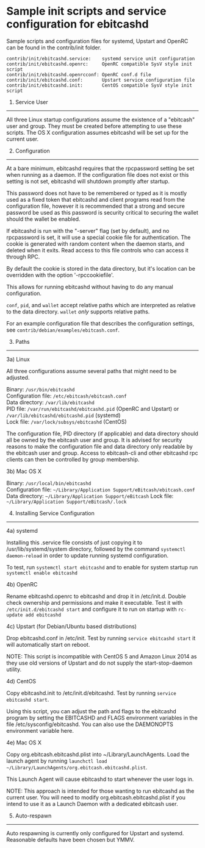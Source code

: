 Sample init scripts and service configuration for ebitcashd
==========================================================

Sample scripts and configuration files for systemd, Upstart and OpenRC
can be found in the contrib/init folder.

    contrib/init/ebitcashd.service:    systemd service unit configuration
    contrib/init/ebitcashd.openrc:     OpenRC compatible SysV style init script
    contrib/init/ebitcashd.openrcconf: OpenRC conf.d file
    contrib/init/ebitcashd.conf:       Upstart service configuration file
    contrib/init/ebitcashd.init:       CentOS compatible SysV style init script

1. Service User
---------------------------------

All three Linux startup configurations assume the existence of a "ebitcash" user
and group.  They must be created before attempting to use these scripts.
The OS X configuration assumes ebitcashd will be set up for the current user.

2. Configuration
---------------------------------

At a bare minimum, ebitcashd requires that the rpcpassword setting be set
when running as a daemon.  If the configuration file does not exist or this
setting is not set, ebitcashd will shutdown promptly after startup.

This password does not have to be remembered or typed as it is mostly used
as a fixed token that ebitcashd and client programs read from the configuration
file, however it is recommended that a strong and secure password be used
as this password is security critical to securing the wallet should the
wallet be enabled.

If ebitcashd is run with the "-server" flag (set by default), and no rpcpassword is set,
it will use a special cookie file for authentication. The cookie is generated with random
content when the daemon starts, and deleted when it exits. Read access to this file
controls who can access it through RPC.

By default the cookie is stored in the data directory, but it's location can be overridden
with the option '-rpccookiefile'.

This allows for running ebitcashd without having to do any manual configuration.

`conf`, `pid`, and `wallet` accept relative paths which are interpreted as
relative to the data directory. `wallet` *only* supports relative paths.

For an example configuration file that describes the configuration settings,
see `contrib/debian/examples/ebitcash.conf`.

3. Paths
---------------------------------

3a) Linux

All three configurations assume several paths that might need to be adjusted.

Binary:              `/usr/bin/ebitcashd`  
Configuration file:  `/etc/ebitcash/ebitcash.conf`  
Data directory:      `/var/lib/ebitcashd`  
PID file:            `/var/run/ebitcashd/ebitcashd.pid` (OpenRC and Upstart) or `/var/lib/ebitcashd/ebitcashd.pid` (systemd)  
Lock file:           `/var/lock/subsys/ebitcashd` (CentOS)  

The configuration file, PID directory (if applicable) and data directory
should all be owned by the ebitcash user and group.  It is advised for security
reasons to make the configuration file and data directory only readable by the
ebitcash user and group.  Access to ebitcash-cli and other ebitcashd rpc clients
can then be controlled by group membership.

3b) Mac OS X

Binary:              `/usr/local/bin/ebitcashd`  
Configuration file:  `~/Library/Application Support/eBitcash/ebitcash.conf`  
Data directory:      `~/Library/Application Support/eBitcash`
Lock file:           `~/Library/Application Support/eBitcash/.lock`

4. Installing Service Configuration
-----------------------------------

4a) systemd

Installing this .service file consists of just copying it to
/usr/lib/systemd/system directory, followed by the command
`systemctl daemon-reload` in order to update running systemd configuration.

To test, run `systemctl start ebitcashd` and to enable for system startup run
`systemctl enable ebitcashd`

4b) OpenRC

Rename ebitcashd.openrc to ebitcashd and drop it in /etc/init.d.  Double
check ownership and permissions and make it executable.  Test it with
`/etc/init.d/ebitcashd start` and configure it to run on startup with
`rc-update add ebitcashd`

4c) Upstart (for Debian/Ubuntu based distributions)

Drop ebitcashd.conf in /etc/init.  Test by running `service ebitcashd start`
it will automatically start on reboot.

NOTE: This script is incompatible with CentOS 5 and Amazon Linux 2014 as they
use old versions of Upstart and do not supply the start-stop-daemon utility.

4d) CentOS

Copy ebitcashd.init to /etc/init.d/ebitcashd. Test by running `service ebitcashd start`.

Using this script, you can adjust the path and flags to the ebitcashd program by
setting the EBITCASHD and FLAGS environment variables in the file
/etc/sysconfig/ebitcashd. You can also use the DAEMONOPTS environment variable here.

4e) Mac OS X

Copy org.ebitcash.ebitcashd.plist into ~/Library/LaunchAgents. Load the launch agent by
running `launchctl load ~/Library/LaunchAgents/org.ebitcash.ebitcashd.plist`.

This Launch Agent will cause ebitcashd to start whenever the user logs in.

NOTE: This approach is intended for those wanting to run ebitcashd as the current user.
You will need to modify org.ebitcash.ebitcashd.plist if you intend to use it as a
Launch Daemon with a dedicated ebitcash user.

5. Auto-respawn
-----------------------------------

Auto respawning is currently only configured for Upstart and systemd.
Reasonable defaults have been chosen but YMMV.

